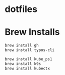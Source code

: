 # dotfiles

# Brew Installs

```bash
brew install gh
brew install typos-cli

brew install kube_ps1
brew install k9s
brew install kubectx
```